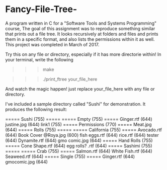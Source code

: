# Fancy-File-Tree-
A program written in C for a "Software Tools and Systems Programming" course, The goal of this assignment was to
reproduce something similar that prints out a file tree. It looks recursively at folders and files and prints them in a 
specific format, and also lists the permissions within it as well. This project was completed in March of 2017.

Try this on any file or directory, especially if it has more directorie within!
In your terminal, write the following

>>> make

>>> ./print_ftree your_file_here

And watch the magic happen! just replace your_file_here with any file or directory.

I've included a sample directory called "Sushi" for demonstration. It produces the following result:

===== Sushi (755) =====
  ===== Empty (755) =====
  Ginger.rtf (644)
  justine.jpg (644)
  link1 (755)
  ===== Permissions (770) =====
    Meat.jpg (644)
  ===== Rolls (755) =====
    ===== California (755) =====
      Avocado.rtf (644)
      Book Cover @Roya.jpg (600)
      fish eggs.rtf (644)
      rice.rtf (644)
      tester (644)
    Dynamite.rtf (644)
    gmo comic.jpg (644)
    ===== Hand Rolls (755) =====
      Cone Shape.rtf (644)
      egg rolls? .rtf (644)
  ===== Sashimi (755) =====
    ===== Crab (755) =====
    Salmon.rtf (644)
    White Fish.rtf (644)
  Seaweed.rtf (644)
  ===== Single (755) =====
    Ginger.rtf (644)
    gmocomic.jpg (644)


